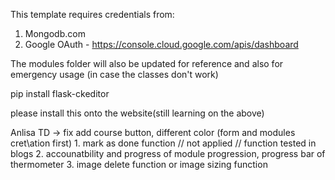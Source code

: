 This template requires credentials from:
1) Mongodb.com
2) Google OAuth - https://console.cloud.google.com/apis/dashboard



The modules folder will also be updated for reference and also for emergency usage (in case the classes don't work)

pip install flask-ckeditor

please install this onto the website(still learning on the above)

 Anlisa TD ->  fix add course button, different color (form and modules cret\ation first)
               1. mark as done function // not applied // function tested in blogs
               2. accounatbility and progress of module progression, progress bar of thermometer
                3. image delete function or image sizing function